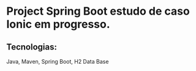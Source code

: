 # Project Spring Boot estudo de caso Ionic em progresso.


## Tecnologias:
Java,
Maven,
Spring Boot,
H2 Data Base


